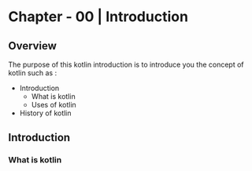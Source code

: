 # Chapter - 00 | Introduction

## Overview

The purpose of this kotlin introduction is to introduce you the concept of kotlin such as :

- Introduction
  - What is kotlin
  - Uses of kotlin
- History of kotlin


## Introduction
### What is kotlin


